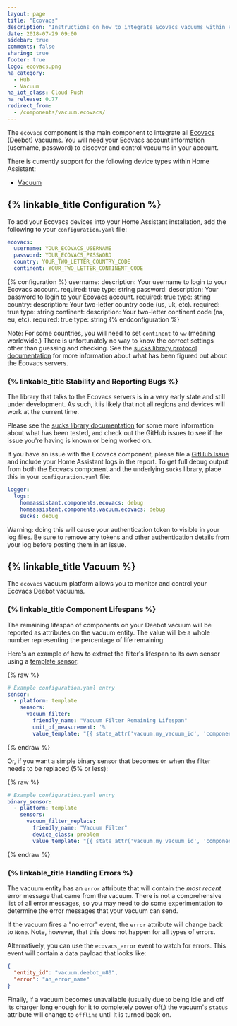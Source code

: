 ```yaml
---
layout: page
title: "Ecovacs"
description: "Instructions on how to integrate Ecovacs vacuums within Home Assistant."
date: 2018-07-29 09:00
sidebar: true
comments: false
sharing: true
footer: true
logo: ecovacs.png
ha_category:
  - Hub
  - Vacuum
ha_iot_class: Cloud Push
ha_release: 0.77
redirect_from:
  - /components/vacuum.ecovacs/
---
```


The `ecovacs` component is the main component to integrate all [Ecovacs](https://www.ecovacs.com) (Deebot) vacuums. You will need your Ecovacs account information (username, password) to discover and control vacuums in your account.

There is currently support for the following device types within Home Assistant:

- [Vacuum](#vacuum)

## {% linkable_title Configuration %}

To add your Ecovacs devices into your Home Assistant installation, add the following to your `configuration.yaml` file:

```yaml
ecovacs:
  username: YOUR_ECOVACS_USERNAME
  password: YOUR_ECOVACS_PASSWORD
  country: YOUR_TWO_LETTER_COUNTRY_CODE
  continent: YOUR_TWO_LETTER_CONTINENT_CODE
```

{% configuration %}
username:
  description: Your username to login to your Ecovacs account.
  required: true
  type: string
password:
  description: Your password to login to your Ecovacs account.
  required: true
  type: string
country:
  description: Your two-letter country code (us, uk, etc).
  required: true
  type: string
continent:
  description: Your two-letter continent code (na, eu, etc).
  required: true
  type: string
{% endconfiguration %}

Note: For some countries, you will need to set `continent` to `ww` (meaning worldwide.) There is unfortunately no way to know the correct settings other than guessing and checking. See the [sucks library protocol documentation](https://github.com/wpietri/sucks/blob/master/protocol.md) for more information about what has been figured out about the Ecovacs servers.

### {% linkable_title Stability and Reporting Bugs %}

The library that talks to the Ecovacs servers is in a very early state and still under development. As such, it is likely that not all regions and devices will work at the current time.

Please see the [sucks library documentation](https://github.com/wpietri/sucks) for some more information about what has been tested, and check out the GitHub issues to see if the issue you're having is known or being worked on.

If you have an issue with the Ecovacs component, please file a [GitHub Issue](https://github.com/home-assistant/home-assistant/issues) and include your Home Assistant logs in the report. To get full debug output from both the Ecovacs component and the underlying `sucks` library, place this in your `configuration.yaml` file:

```yaml
logger:
  logs:
    homeassistant.components.ecovacs: debug
    homeassistant.components.vacuum.ecovacs: debug
    sucks: debug
```

Warning: doing this will cause your authentication token to visible in your log files. Be sure to remove any tokens and other authentication details from your log before posting them in an issue.


## {% linkable_title Vacuum %}

The `ecovacs` vacuum platform allows you to monitor and control your Ecovacs Deebot vacuums.

### {% linkable_title Component Lifespans %}

The remaining lifespan of components on your Deebot vacuum will be reported as attributes on the vacuum entity. The value will be a whole number representing the percentage of life remaining.

Here's an example of how to extract the filter's lifespan to its own sensor using a [template sensor](/components/sensor.template/):

{% raw %}
```yaml
# Example configuration.yaml entry
sensor:
  - platform: template
    sensors:
      vacuum_filter:
        friendly_name: "Vacuum Filter Remaining Lifespan"
        unit_of_measurement: '%'
        value_template: "{{ state_attr('vacuum.my_vacuum_id', 'component_filter') }}"
```
{% endraw %}

Or, if you want a simple binary sensor that becomes `On` when the filter needs to be replaced (5% or less):

{% raw %}
```yaml
# Example configuration.yaml entry
binary_sensor:
  - platform: template
    sensors:
      vacuum_filter_replace:
        friendly_name: "Vacuum Filter"
        device_class: problem
        value_template: "{{ state_attr('vacuum.my_vacuum_id', 'component_filter') <= 5 }}"
```
{% endraw %}

### {% linkable_title Handling Errors %}

The vacuum entity has an `error` attribute that will contain the _most recent_ error message that came from the vacuum. There is not a comprehensive list of all error messages, so you may need to do some experimentation to determine the error messages that your vacuum can send.

If the vacuum fires a "no error" event, the `error` attribute will change back to `None`. Note, however, that this does not happen for all types of errors.

Alternatively, you can use the `ecovacs_error` event to watch for errors. This event will contain a data payload that looks like:

```json
{
  "entity_id": "vacuum.deebot_m80",
  "error": "an_error_name"
}
```

Finally, if a vacuum becomes unavailable (usually due to being idle and off its charger long enough for it to completely power off,) the vacuum's `status` attribute will change to `offline` until it is turned back on.
